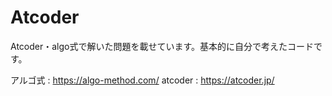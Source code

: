 # Atcoder
Atcoder・algo式で解いた問題を載せています。基本的に自分で考えたコードです。

アルゴ式 : https://algo-method.com/
atcoder : https://atcoder.jp/

